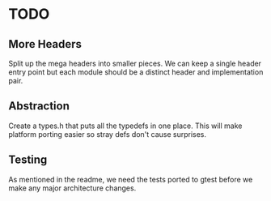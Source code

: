 # TODO

## More Headers

Split up the mega headers into smaller pieces. We can keep a single header entry point but each module should
be a distinct header and implementation pair.

## Abstraction

Create a types.h that puts all the typedefs in one place. This will make platform porting easier so 
stray defs don't cause surprises.

## Testing

As mentioned in the readme, we need the tests ported to gtest before we make any major architecture changes.
